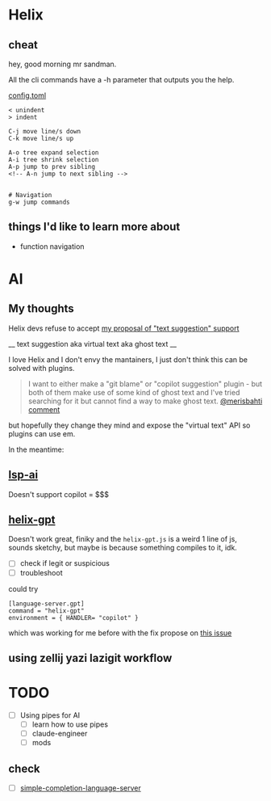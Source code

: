 # Helix

## cheat


hey, good morning mr sandman.

All the cli commands have a -h parameter that outputs you the help.

[config.toml](./config.toml)

```
< unindent
> indent

C-j move line/s down
C-k move line/s up

A-o tree expand selection
A-i tree shrink selection
A-p jump to prev sibling
<!-- A-n jump to next sibling -->


# Navigation
g-w jump commands
```

## things I'd like to learn more about

- function navigation

# AI

## My thoughts

Helix devs refuse to accept [my proposal of "text suggestion" support](https://github.com/helix-editor/helix/discussions/10259)

__ text suggestion aka virtual text aka ghost text __

I love Helix and I don't envy the mantainers, I just don't think this can be solved with plugins.

> I want to either make a "git blame" or "copilot suggestion" plugin - but both of them make use of some kind of ghost text and I've tried searching for it but cannot find a way to make ghost text.
[@merisbahti comment](https://github.com/helix-editor/helix/pull/8675#issuecomment-2235850288)

but hopefully they change they mind and expose the "virtual text" API so plugins can use em.

In the meantime: 

## [lsp-ai](https://github.com/SilasMarvin/lsp-ai)

Doesn't support copilot = $$$

## [helix-gpt](https://github.com/leona/helix-gpt)

Doesn't work great, finiky and the `helix-gpt.js` is a weird 1 line of js, sounds sketchy, but maybe is because something compiles to it, idk.

- [ ] check if legit or suspicious
- [ ] troubleshoot

could try
```
[language-server.gpt]
command = "helix-gpt"
environment = { HANDLER= "copilot" }
```

which was working for me before with the fix propose on [this issue](https://github.com/leona/helix-gpt/issues/49)

## using zellij yazi lazigit workflow

# TODO

- [ ] Using pipes for AI
  - [ ] learn how to use pipes
  - [ ] claude-engineer
  - [ ] mods

## check
- [ ] [simple-completion-language-server](https://github.com/estin/simple-completion-language-server)

